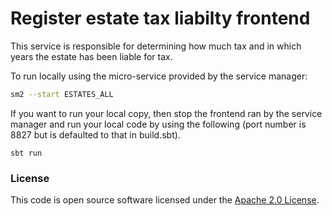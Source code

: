 # Register estate tax liabilty frontend

This service is responsible for determining how much tax and in which years the estate has been liable for tax.

To run locally using the micro-service provided by the service manager:

```bash
sm2 --start ESTATES_ALL
```

If you want to run your local copy, then stop the frontend ran by the service manager and run your local code by using the following (port number is 8827 but is defaulted to that in build.sbt).

`sbt run`

### License

This code is open source software licensed under the [Apache 2.0 License]("http://www.apache.org/licenses/LICENSE-2.0.html").
